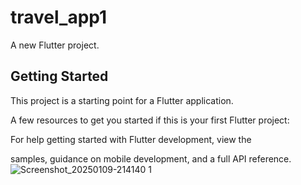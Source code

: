 # travel_app1

A new Flutter project.

## Getting Started

This project is a starting point for a Flutter application.

A few resources to get you started if this is your first Flutter project:



For help getting started with Flutter development, view the

samples, guidance on mobile development, and a full API reference.
![Screenshot_20250109-214140 1](https://github.com/user-attachments/assets/bb11d4ad-4ff8-43c3-a02f-eb01c3ce821a)
